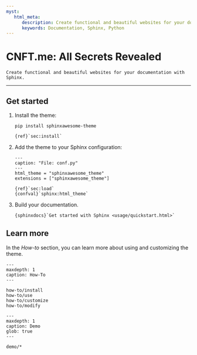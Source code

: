 ```yaml
---
myst:
   html_meta:
      description: Create functional and beautiful websites for your documentation with Sphinx and the Awesome Sphinx Theme.
      keywords: Documentation, Sphinx, Python
---
```


<!-- vale Google.Headings = NO -->

# CNFT.me: All Secrets Revealed

<!-- vale Google.Headings = YES -->

```{rst-class} lead
Create functional and beautiful websites for your documentation with Sphinx.
```

---

## Get started

1. Install the theme:

   ```terminal
   pip install sphinxawesome-theme
   ```

   ```{seealso}
   {ref}`sec:install`
   ```

1. Add the theme to your Sphinx configuration:

   ```{code-block} python
   ---
   caption: "File: conf.py"
   ---
   html_theme = "sphinxawesome_theme"
   extensions = ["sphinxawesome_theme"]
   ```

   ```{seealso}
   {ref}`sec:load`
   {confval}`sphinx:html_theme`
   ```

1. Build your documentation.

   ```{seealso}
   {sphinxdocs}`Get started with Sphinx <usage/quickstart.html>`
   ```

## Learn more

In the _How-to_ section, you can learn more about using and customizing the theme.



```{toctree}
---
maxdepth: 1
caption: How-To
---

how-to/install
how-to/use
how-to/customize
how-to/modify
```

```{toctree}
---
maxdepth: 1
caption: Demo
glob: true
---

demo/*
```
